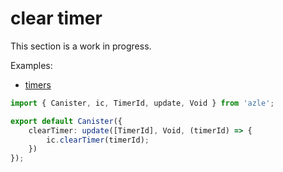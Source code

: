 # clear timer

This section is a work in progress.

Examples:

-   [timers](https://github.com/demergent-labs/azle/tree/main/examples/timers)

```typescript
import { Canister, ic, TimerId, update, Void } from 'azle';

export default Canister({
    clearTimer: update([TimerId], Void, (timerId) => {
        ic.clearTimer(timerId);
    })
});
```
